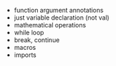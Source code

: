 - function argument annotations
- just variable declaration (not val)
- mathematical operations
- while loop
- break, continue
- macros
- imports
